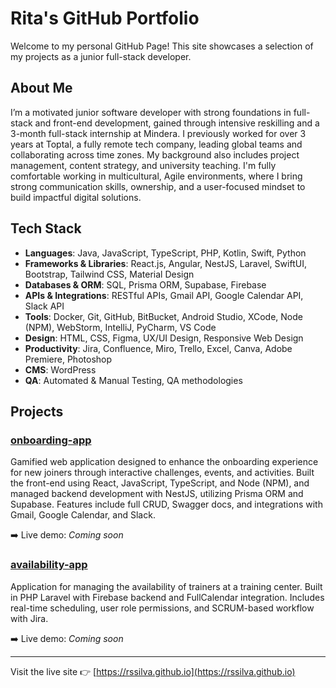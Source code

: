 # Rita's GitHub Portfolio

Welcome to my personal GitHub Page! This site showcases a selection of my projects as a junior full-stack developer.

## About Me

I’m a motivated junior software developer with strong foundations in full-stack and front-end development, gained through intensive reskilling and a 3-month full-stack internship at Mindera. I previously worked for over 3 years at Toptal, a fully remote tech company, leading global teams and collaborating across time zones. My background also includes project management, content strategy, and university teaching. I'm fully comfortable working in multicultural, Agile environments, where I bring strong communication skills, ownership, and a user-focused mindset to build impactful digital solutions.

## Tech Stack

- **Languages**: Java, JavaScript, TypeScript, PHP, Kotlin, Swift, Python  
- **Frameworks & Libraries**: React.js, Angular, NestJS, Laravel, SwiftUI, Bootstrap, Tailwind CSS, Material Design  
- **Databases & ORM**: SQL, Prisma ORM, Supabase, Firebase  
- **APIs & Integrations**: RESTful APIs, Gmail API, Google Calendar API, Slack API  
- **Tools**: Docker, Git, GitHub, BitBucket, Android Studio, XCode, Node (NPM), WebStorm, IntelliJ, PyCharm, VS Code  
- **Design**: HTML, CSS, Figma, UX/UI Design, Responsive Web Design  
- **Productivity**: Jira, Confluence, Miro, Trello, Excel, Canva, Adobe Premiere, Photoshop  
- **CMS**: WordPress  
- **QA**: Automated & Manual Testing, QA methodologies

## Projects

### [onboarding-app](https://github.com/yourusername/onboarding-app)
Gamified web application designed to enhance the onboarding experience for new joiners through interactive challenges, events, and activities. Built the front-end using React, JavaScript, TypeScript, and Node (NPM), and managed backend development with NestJS, utilizing Prisma ORM and Supabase. Features include full CRUD, Swagger docs, and integrations with Gmail, Google Calendar, and Slack.

➡️ Live demo: _Coming soon_

### [availability-app](https://github.com/yourusername/availability-app)
Application for managing the availability of trainers at a training center. Built in PHP Laravel with Firebase backend and FullCalendar integration. Includes real-time scheduling, user role permissions, and SCRUM-based workflow with Jira.

➡️ Live demo: _Coming soon_

---

Visit the live site 👉 [https://rssilva.github.io](https://rssilva.github.io)
